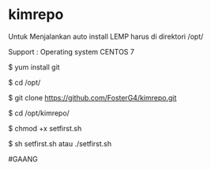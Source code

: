 # kimrepo
Untuk Menjalankan auto install LEMP
harus di direktori /opt/

Support :
Operating system CENTOS 7



$ yum install git

$ cd /opt/

$ git clone https://github.com/FosterG4/kimrepo.git

$ cd /opt/kimrepo/

$ chmod +x setfirst.sh

$ sh setfirst.sh atau ./setfirst.sh


#GAANG
